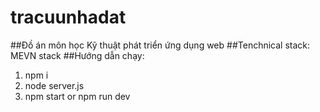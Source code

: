 # tracuunhadat
##Đồ án môn học Kỹ thuật phát triển ứng dụng web
##Tenchnical stack: MEVN stack
##Hướng dẫn chạy:
1. npm i
2. node server.js
3. npm start or npm run dev
